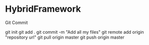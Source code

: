 # HybridFramework

Git Commit

git init
git add .
git commit -m "Add all my files"
git remote add origin "repository url"
git pull origin master
git push origin master
